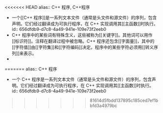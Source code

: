 <<<<<<< HEAD
alias:: C++ 程序, C++程序

- 一个[[C++ 程序]]是一系列文本文件（通常是头文件和源文件）的序列，包含声明。它们经过翻译成为可执行程序，在 C++ 实现调用其[[主函数]]时执行。
  id:: 656dfdb9-d7c8-4a49-941e-109e73f2eeb0
- C++ 程序中的某些词有特殊含义，这些被称为[[关键字]]。其他词可以用作[[标识符]]。注释在翻译过程中被忽略。C++ 程序还包含[[字面量]]，其中的[[字符值]]由[[字符集]]和[[字符编码]]决定。程序中的某些字符必须用[[转义序列]]来表示。
-
=======
alias:: C++ 程序

- 一个 C++ 程序是一系列文本文件（通常是头文件和源文件）的序列，包含声明。它们经过翻译成为可执行程序，在 C++ 实现调用其[[主函数]]时执行。
  id:: 656dfdb9-d7c8-4a49-941e-109e73f2eeb0
>>>>>>> 81614d5fbdd137895c185ced7ef1bbfd3a4979bc
